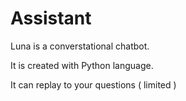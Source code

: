 # Assistant

 Luna is a converstational chatbot.
 
 It is created with Python language.
 
 It can replay to your questions ( limited )
